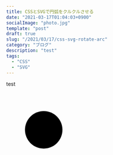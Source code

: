 ```yaml
---
title: CSSとSVGで円弧をクルクルさせる
date: "2021-03-17T01:04:03+0900"
socialImage: "photo.jpg"
template: "post"
draft: true
slug: "/2021/03/17/css-svg-rotate-arc"
category: "ブログ"
description: "test"
tags:
  - "CSS"
  - "SVG"
---
```


test

<svg className="arc" viewBox="20 20 100 100" style="width:100%">
    <defs>
        <path id="MyPath"
                d="M 25, 50
            a 25,25 0 1,1 50,0
            a 25,25 0 1,1 -50,0" />
    </defs>
    <circle cx="40" cy="40" r="10" />
    <text>
        <textPath href="#MyPath"></textPath>
    </text>
</svg>

